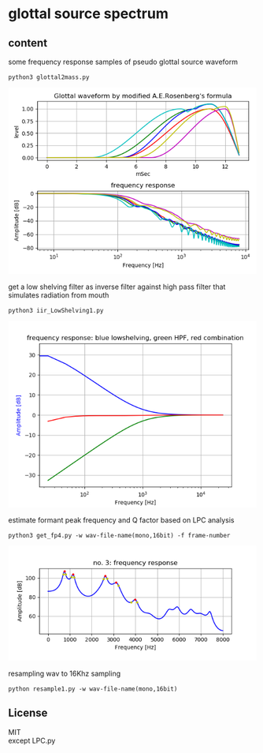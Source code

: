 # glottal source spectrum   



## content  

some frequency response  samples of pseudo glottal source waveform  
```
python3 glottal2mass.py
```
![figure1](docs/glottalwaves2freqres.png) 


get a low shelving filter as inverse filter against high pass filter that simulates radiation from mouth  
```
python3 iir_LowShelving1.py
```
![figure2](docs/lowShelving2HPF.png)  



estimate formant peak frequency and Q factor based on LPC analysis  
```
python3 get_fp4.py -w wav-file-name(mono,16bit) -f frame-number
```
![figure3](docs/formant_and_Q-3dB_points.png)  


resampling wav to 16Khz sampling  
```
python resample1.py -w wav-file-name(mono,16bit)  
```


## License    
MIT  
except LPC.py  

